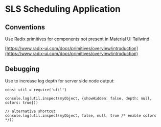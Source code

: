# SLS Scheduling Application

## Conventions

Use Radix primitives for components not present in Material UI Tailwind

[https://www.radix-ui.com/docs/primitives/overview/introduction](https://www.radix-ui.com/docs/primitives/overview/introduction)

## Debugging

Use to increase log depth for server side node output:

    const util = require('util')
    
    console.log(util.inspect(myObject, {showHidden: false, depth: null, colors: true}))
    
    // alternative shortcut
    console.log(util.inspect(myObject, false, null, true /* enable colors */))
